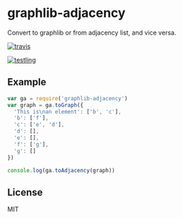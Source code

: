 # graphlib-adjacency

Convert to graphlib or from adjacency list, and vice versa.

[![travis](https://travis-ci.org/dominictarr/graphlib-adjacency.png?branch=master)
](https://travis-ci.org/dominictarr/graphlib-adjacency)

[![testling](http://ci.testling.com/dominictarr/graphlib-adjacency.png)
](http://ci.testling.com/dominictarr/graphlib-adjacency)

## Example

``` js
var ga = require('graphlib-adjacency')
var graph = ga.toGraph({
  'This is\nan element': ['b', 'c'],
  'b': ['f'],
  'c': ['e', 'd'],
  'd': [],
  'e': [],
  'f': ['g'],
  'g': []
})

console.log(ga.toAdjacency(graph))
```

## License

MIT
